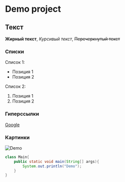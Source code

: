 # Demo project

## Текст

**Жирный текст**, *Курсивый текст*, ~~Перечеркнутый текст~~

### Списки

Список 1:
* Позиция 1
* Позиция 2

Список 2:
1. Позиция 1
2. Позиция 2

### Гиперссылки

[Google](https://www.google.ru/)

### Картинки

![Demo](https://adena.by/images/demo-versia-1sbitrix.jpg)

```java
class Main{
	public static void main(String[] args){
		System.out.println("Demo");
	}
}
```

